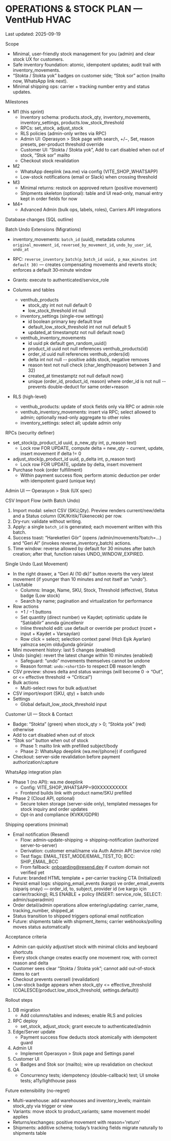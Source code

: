 # OPERATIONS & STOCK PLAN — VentHub HVAC

Last updated: 2025-09-19

Scope
- Minimal, user-friendly stock management for you (admin) and clear stock UX for customers.
- Safe inventory foundation: atomic, idempotent updates; audit trail with inventory_movements.
- “Stokta / Stokta yok” badges on customer side; “Stok sor” action (mailto now, WhatsApp link next).
- Minimal shipping ops: carrier + tracking number entry and status updates.

Milestones
- M1 (this sprint)
  - Inventory schema: products.stock_qty, inventory_movements, inventory_settings, products.low_stock_threshold
  - RPCs: set_stock, adjust_stock
  - RLS policies (admin-only writes via RPC)
  - Admin UI: Operasyon > Stok page with search, +/−, Set, reason presets, per-product threshold override
  - Customer UI: “Stokta / Stokta yok”, Add to cart disabled when out of stock, “Stok sor” mailto
  - Checkout stock revalidation
- M2
  - WhatsApp deeplink (wa.me) via config (VITE_SHOP_WHATSAPP)
  - Low-stock notifications (email or Slack) when crossing threshold
- M3
  - Minimal returns: restock on approved return (positive movement)
  - Shipments skeleton (optional): table and UI read-only, manual entry kept in order fields for now
- M4+
  - Advanced Admin (bulk ops, labels, roles), Carriers API integrations

Database changes (SQL outline)

Batch Undo Extensions (Migrations)
- inventory_movements: `batch_id` (uuid), metadata columns `original_movement_id`, `reversed_by_movement_id`, `undo_by_user_id`, `undo_at`
- RPC: `reverse_inventory_batch(p_batch_id uuid, p_max_minutes int default 30)` — creates compensating movements and reverts stock; enforces a default 30‑minute window
- Grants: execute to authenticated/service_role
- Columns and tables
  - venthub_products
    - stock_qty int not null default 0
    - low_stock_threshold int null
  - inventory_settings (single-row settings)
    - id boolean primary key default true
    - default_low_stock_threshold int not null default 5
    - updated_at timestamptz not null default now()
  - venthub_inventory_movements
    - id uuid pk default gen_random_uuid()
    - product_id uuid not null references venthub_products(id)
    - order_id uuid null references venthub_orders(id)
    - delta int not null  -- positive adds stock, negative removes
    - reason text not null check (char_length(reason) between 3 and 32)
    - created_at timestamptz not null default now()
    - unique (order_id, product_id, reason) where order_id is not null  -- prevents double-deduct for same order+reason

- RLS (high-level)
  - venthub_products: update of stock fields only via RPC or admin role
  - venthub_inventory_movements: insert via RPC; select allowed to admin; optionally read-only aggregate to other roles
  - inventory_settings: select all; update admin only

RPCs (security definer)
- set_stock(p_product_id uuid, p_new_qty int, p_reason text)
  - Lock row FOR UPDATE, compute delta = new_qty − current, update, insert movement if delta != 0
- adjust_stock(p_product_id uuid, p_delta int, p_reason text)
  - Lock row FOR UPDATE, update by delta, insert movement
- Purchase hook (order fulfillment)
  - Within payment success flow, perform atomic deduction per order with idempotent guard (unique key)

Admin UI — Operasyon > Stok (UX spec)

CSV Import Flow (with Batch Undo)
1) Import modal: select CSV (SKU,Qty). Preview renders current/new/delta and a Status column (OK/Kritik/Tükenecek) per row.
2) Dry‑run: validate without writing.
3) Apply: a single `batch_id` is generated; each movement written with this batch.
4) Success toast: “Hareketleri Gör” (opens /admin/movements?batch=...) and “Geri Al” (invokes reverse_inventory_batch) actions.
5) Time window: reverse allowed by default for 30 minutes after batch creation; after that, function raises UNDO_WINDOW_EXPIRED.

Single Undo (Last Movement)
- In the right drawer, a “Geri Al (10 dk)” button reverts the very latest movement (if younger than 10 minutes and not itself an “undo”).
- List/table
  - Columns: Image, Name, SKU, Stock, Threshold (effective), Status badge (Low stock)
  - Search by name; pagination and virtualization for performance
- Row actions
  - +1 / −1 buttons
  - Set quantity (direct number) ve Kaydet; optimistic update ile “Satılabilir” anında güncellenir
  - Inline threshold edit: use default or override per product (rozet + input + Kaydet + Varsayılan)
  - Row click = select; selection context panel (Hızlı Eşik Ayarları) yalnızca seçim olduğunda görünür
- Mini movement history: last 5 changes (enabled)
- Undo (single): revert the latest change within 10 minutes (enabled)
  - Safeguard: “undo” movements themselves cannot be undone
  - Reason format: `undo:<shortId>` to respect DB reason length
- CSV preview: shows delta and status warnings (will become 0 → “Out”, or <= effective threshold → “Critical”)
- Bulk actions
  - Multi-select rows for bulk adjust/set
- CSV import/export (SKU, qty) + batch undo
- Settings
  - Global default_low_stock_threshold input

Customer UI — Stock & Contact
- Badge: “Stokta” (green) when stock_qty > 0; “Stokta yok” (red) otherwise
- Add to cart disabled when out of stock
- “Stok sor” button when out of stock
  - Phase 1: mailto link with prefilled subject/body
  - Phase 2: WhatsApp deeplink (wa.me/{phone}) if configured
- Checkout: server-side revalidation before payment authorization/capture

WhatsApp integration plan
- Phase 1 (no API): wa.me deeplink
  - Config: VITE_SHOP_WHATSAPP=90XXXXXXXXXX
  - Frontend builds link with product name/SKU prefilled
- Phase 2 (Cloud API, optional)
  - Secure token storage (server-side only), templated messages for stock inquiry and order updates
  - Opt-in and compliance (KVKK/GDPR)

Shipping operations (minimal)
- Email notification (Resend)
  - Flow: admin-update-shipping → shipping-notification (authorized server-to-server)
  - Derivation: customer email/name via Auth Admin API (service role)
  - Test flags: EMAIL_TEST_MODE/EMAIL_TEST_TO; BCC: SHIP_EMAIL_BCC
  - From fallback: onboarding@resend.dev if custom domain not verified yet
- Future: branded HTML template + per‑carrier tracking CTA (Initialized)
- Persist email logs: shipping_email_events (kargo) ve order_email_events (sipariş onayı) — order_id, to, subject, provider id (ve kargo için carrier/tracking); RLS ENABLE + policy (INSERT: service_role, SELECT: admin/superadmin)
- Order detail/admin operations allow entering/updating: carrier_name, tracking_number, shipped_at
- Status transition to shipped triggers optional email notification
- Future: shipments table with shipment_items; carrier webhooks/polling moves status automatically

Acceptance criteria
- Admin can quickly adjust/set stock with minimal clicks and keyboard shortcuts
- Every stock change creates exactly one movement row, with correct reason and delta
- Customer sees clear “Stokta / Stokta yok”; cannot add out-of-stock items to cart
- Checkout prevents oversell (revalidation)
- Low-stock badge appears when stock_qty <= effective_threshold (COALESCE(product.low_stock_threshold, settings.default))

Rollout steps
1) DB migration
   - Add columns/tables and indexes; enable RLS and policies
2) RPC deploy
   - set_stock, adjust_stock; grant execute to authenticated/admin
3) Edge/Server update
   - Payment success flow deducts stock atomically with idempotent guard
4) Admin UI
   - Implement Operasyon > Stok page and Settings panel
5) Customer UI
   - Badges and Stok sor (mailto); wire up revalidation on checkout
6) QA
   - Concurrency tests; idempotency (double-callback) test; UI smoke tests; a11y/lighthouse pass

Future extensibility (no-regret)
- Multi-warehouse: add warehouses and inventory_levels; maintain stock_qty via trigger or view
- Variants: move stock to product_variants; same movement model applies
- Returns/exchanges: positive movement with reason='return'
- Shipments: additive schema; today’s tracking fields migrate naturally to shipments table

